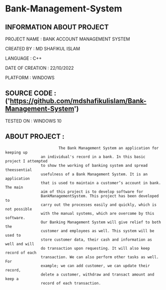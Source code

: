 # Bank-Management-System
## INFORMATION ABOUT PROJECT
PROJECT NAME     : BANK ACCOUNT MANAGEMENT SYSTEM

CREATED BY       : MD SHAFIKUL ISLAM

LANGUAGE         : C++

DATE OF CREATION : 22/10/2022

PLATFORM         : WINDOWS

## SOURCE CODE		 : ('https://github.com/mdshafikulislam/Bank-Management-System')
TESTED ON        : WINDOWS 10
## ABOUT PROJECT    : 
                            The Bank Management System an application for keeping up
					an individual's record in a bank. In this basic project I attempted
					to show the working of banking system and spread theessential
					usefulness of a Bank Management System. It is an application
					that is used to maintain a customer’s account in bank. The main
					aim of this project is to develop software for
					BankManagementSystem. This project has been developed to
					carry out the processes easily and quickly, which is not possible
					with the manual systems, which are overcome by this software.
					Our Banking Management System will give relief to both the
					customer and employees as well. This system will be used to
					store customer data, their cash and information as well and will
					do transaction upon requesting. It will also keep record of each
					transaction. We can also perform other tasks as well. For
					example; we can add customer, we can update their record,
					delete a customer, withdraw and transact amount and keep a
					record of each transaction.